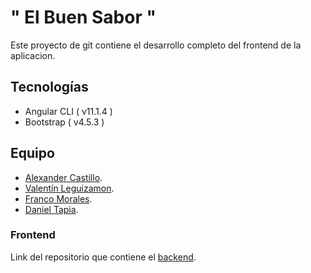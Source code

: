 # " El Buen Sabor "

Este proyecto de git contiene el desarrollo completo del frontend de la aplicacion.

## Tecnologías
* Angular CLI ( v11.1.4 )
* Bootstrap ( v4.5.3 )

## Equipo
* [Alexander Castillo](https://github.com/AlexMarceloCastillo).
* [Valentín Leguizamon](https://github.com/valeguizamon).
* [Franco Morales](https://github.com/Franco-Morales).
* [Daniel Tapia](https://github.com/danieltapia2019).

### Frontend

Link del repositorio que contiene el [backend](https://github.com/Franco-Morales/Delivery-App-Back).